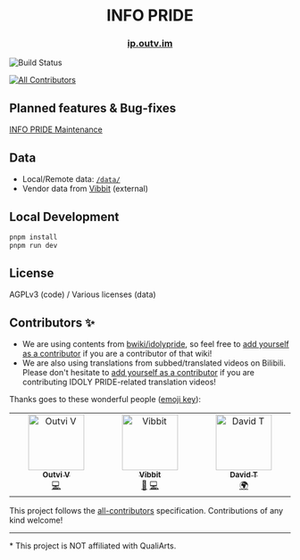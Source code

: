<h1 align=center>
INFO PRIDE
</h1>

<h3 align=center>
<a href="https://ip.outv.im">ip.outv.im</a>
</h3>

![Build Status](https://badgen.net/github/status/outloudvi/info-pride?icon=vercel)

<!-- ALL-CONTRIBUTORS-BADGE:START - Do not remove or modify this section -->
[![All Contributors](https://img.shields.io/badge/all_contributors-3-orange.svg?style=flat-square)](#contributors-)
<!-- ALL-CONTRIBUTORS-BADGE:END -->

## Planned features & Bug-fixes

[INFO PRIDE Maintenance](https://github.com/users/outloudvi/projects/2)

## Data

-   Local/Remote data: [`/data/`](./data/)
-   Vendor data from [Vibbit](https://github.com/Malitsplus) (external)

## Local Development

```bash
pnpm install
pnpm run dev
```

## License

AGPLv3 (code) / Various licenses (data)

## Contributors ✨

-   We are using contents from [bwiki/idolypride](https://wiki.biligame.com/idolypride), so feel free to [add yourself as a contributor](https://github.com/outloudvi/info-pride/issues/1) if you are a contributor of that wiki!
-   We are also using translations from subbed/translated videos on Bilibili. Please don't hesitate to [add yourself as a contributor](https://github.com/outloudvi/info-pride/issues/1) if you are contributing IDOLY PRIDE-related translation videos!

Thanks goes to these wonderful people ([emoji key](https://allcontributors.org/docs/en/emoji-key)):

<!-- ALL-CONTRIBUTORS-LIST:START - Do not remove or modify this section -->
<!-- prettier-ignore-start -->
<!-- markdownlint-disable -->
<table>
  <tbody>
    <tr>
      <td align="center" valign="top" width="14.28%"><a href="https://blog.outv.im"><img src="https://avatars.githubusercontent.com/u/19144373?v=4?s=100" width="100px;" alt="Outvi V"/><br /><sub><b>Outvi V</b></sub></a><br /><a href="https://github.com/outloudvi/info-pride/commits?author=outloudvi" title="Code">💻</a></td>
      <td align="center" valign="top" width="14.28%"><a href="https://malitsplus.blogspot.com"><img src="https://avatars.githubusercontent.com/u/50281195?v=4?s=100" width="100px;" alt="Vibbit"/><br /><sub><b>Vibbit</b></sub></a><br /><a href="#data-MalitsPlus" title="Data">🔣</a> <a href="https://github.com/outloudvi/info-pride/commits?author=MalitsPlus" title="Code">💻</a></td>
      <td align="center" valign="top" width="14.28%"><a href="https://github.com/tokanada"><img src="https://avatars.githubusercontent.com/u/9441423?v=4?s=100" width="100px;" alt="David T"/><br /><sub><b>David T</b></sub></a><br /><a href="#translation-tokanada" title="Translation">🌍</a></td>
    </tr>
  </tbody>
</table>

<!-- markdownlint-restore -->
<!-- prettier-ignore-end -->

<!-- ALL-CONTRIBUTORS-LIST:END -->

This project follows the [all-contributors](https://github.com/all-contributors/all-contributors) specification. Contributions of any kind welcome!

---

\* This project is NOT affiliated with QualiArts.